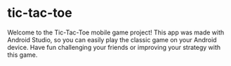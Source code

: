 # tic-tac-toe

Welcome to the Tic-Tac-Toe mobile game project! This app was made with Android Studio, so you can easily play the classic game on your Android device. Have fun challenging your friends or improving your strategy with this game.
